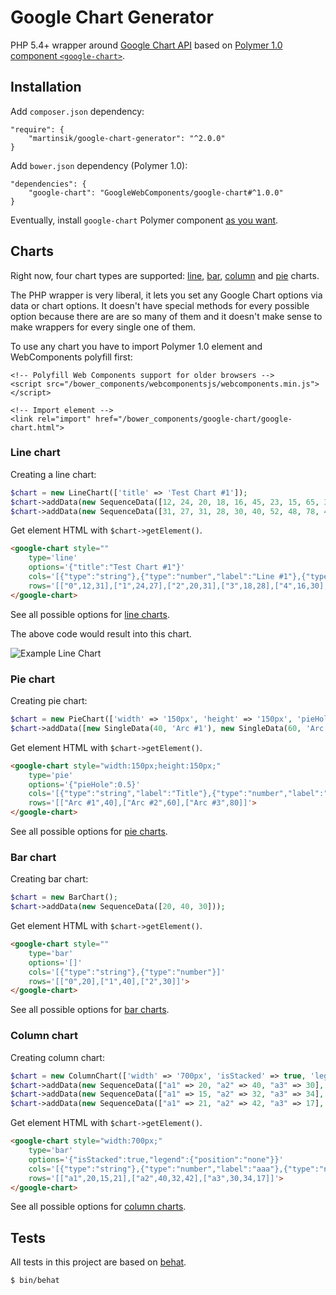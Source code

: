 # Google Chart Generator

PHP 5.4+ wrapper around [Google Chart API](https://developers.google.com/chart/interactive/docs/) based on [Polymer 1.0 component `<google-chart>`](https://elements.polymer-project.org/elements/google-chart).

## Installation

Add `composer.json` dependency:

```
"require": {
    "martinsik/google-chart-generator": "^2.0.0"
}
```

Add `bower.json` dependency (Polymer 1.0):

```
"dependencies": {
    "google-chart": "GoogleWebComponents/google-chart#^1.0.0"
}
```

Eventually, install `google-chart` Polymer component [as you want](https://www.polymer-project.org/1.0/docs/start/getting-the-code.html).

## Charts

Right now, four chart types are supported: [line](https://developers.google.com/chart/interactive/docs/gallery/linechart), [bar](https://developers.google.com/chart/interactive/docs/gallery/barchart), [column](https://developers.google.com/chart/interactive/docs/gallery/columnchart) and [pie](https://developers.google.com/chart/interactive/docs/gallery/piechart) charts.

The PHP wrapper is very liberal, it lets you set any Google Chart options via data or chart options. It doesn't have special methods for every possible option because there are are so many of them and it doesn't make sense to make wrappers for every single one of them.

To use any chart you have to import Polymer 1.0 <google-chart> element and WebComponents polyfill first:

```
<!-- Polyfill Web Components support for older browsers -->
<script src="/bower_components/webcomponentsjs/webcomponents.min.js"></script>

<!-- Import element -->
<link rel="import" href="/bower_components/google-chart/google-chart.html">
```

### Line chart

Creating a line chart:

```php
$chart = new LineChart(['title' => 'Test Chart #1']);
$chart->addData(new SequenceData([12, 24, 20, 18, 16, 45, 23, 15, 65, 32], ['label' => 'Line #1']));
$chart->addData(new SequenceData([31, 27, 31, 28, 30, 40, 52, 48, 78, 45], ['label' => 'Line #2']));
```

Get element HTML with `$chart->getElement()`.

```html
<google-chart style=""
    type='line'
    options='{"title":"Test Chart #1"}'
    cols='[{"type":"string"},{"type":"number","label":"Line #1"},{"type":"number","label":"Line #2"}]'
    rows='[["0",12,31],["1",24,27],["2",20,31],["3",18,28],["4",16,30],["5",45,40],["6",23,52],["7",15,48],["8",65,78],["9",32,45]]'>
</google-chart>
```

See all possible options for [line charts](https://developers.google.com/chart/interactive/docs/gallery/linechart).

The above code would result into this chart.

![Example Line Chart](https://raw.githubusercontent.com/martinsik/google-chart-generator/master/doc/line-chart.png)

### Pie chart

Creating pie chart:

```php
$chart = new PieChart(['width' => '150px', 'height' => '150px', 'pieHole' => 0.5]);
$chart->addData([new SingleData(40, 'Arc #1'), new SingleData(60, 'Arc #2'), new SingleData(80, 'Arc #3')]);
```

Get element HTML with `$chart->getElement()`.

```html
<google-chart style="width:150px;height:150px;"
    type='pie'
    options='{"pieHole":0.5}'
    cols='[{"type":"string","label":"Title"},{"type":"number","label":"Value"}]'
    rows='[["Arc #1",40],["Arc #2",60],["Arc #3",80]]'>
</google-chart>
```

See all possible options for [pie charts](https://developers.google.com/chart/interactive/docs/gallery/piechart).

### Bar chart

Creating bar chart:

```php
$chart = new BarChart();
$chart->addData(new SequenceData([20, 40, 30]));
```

Get element HTML with `$chart->getElement()`.

```html
<google-chart style=""
    type='bar'
    options='[]'
    cols='[{"type":"string"},{"type":"number"}]'
    rows='[["0",20],["1",40],["2",30]]'>
</google-chart>
```

See all possible options for [bar charts](https://developers.google.com/chart/interactive/docs/gallery/barchart).

### Column chart

Creating column chart:

```php
$chart = new ColumnChart(['width' => '700px', 'isStacked' => true, 'legend' => ['position' => 'none']]);
$chart->addData(new SequenceData(["a1" => 20, "a2" => 40, "a3" => 30], ['label' => 'aaa']));
$chart->addData(new SequenceData(["a1" => 15, "a2" => 32, "a3" => 34], ['label' => 'bbb']));
$chart->addData(new SequenceData(["a1" => 21, "a2" => 42, "a3" => 17], ['label' => 'ccc']));
```

Get element HTML with `$chart->getElement()`.

```html
<google-chart style="width:700px;"
    type='bar'
    options='{"isStacked":true,"legend":{"position":"none"}}'
    cols='[{"type":"string"},{"type":"number","label":"aaa"},{"type":"number","label":"bbb"},{"type":"number","label":"ccc"}]'
    rows='[["a1",20,15,21],["a2",40,32,42],["a3",30,34,17]]'>
</google-chart>
```

See all possible options for [column charts](https://developers.google.com/chart/interactive/docs/gallery/columnchart).

## Tests

All tests in this project are based on [behat](docs.behat.org/).

```
$ bin/behat
```